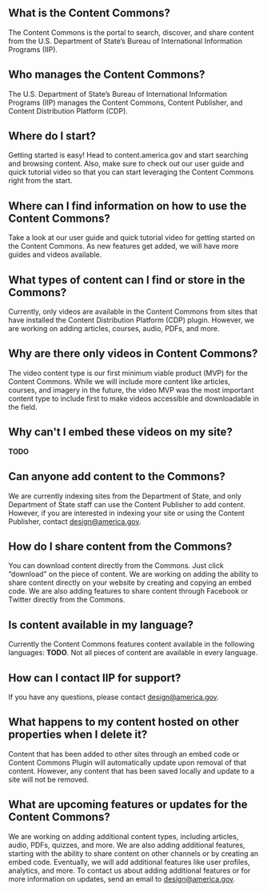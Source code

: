 ## What is the Content Commons?

The Content Commons is the portal to search, discover, and share content from the U.S. Department of State’s Bureau of International Information Programs (IIP).

## Who manages the Content Commons?

The U.S. Department of State’s Bureau of International Information Programs (IIP) manages the Content Commons, Content Publisher, and Content Distribution Platform (CDP).

## Where do I start?

Getting started is easy! Head to content.america.gov and start searching and browsing content. Also, make sure to check out our user guide and quick tutorial video so that you can start leveraging the Content Commons right from the start.

## Where can I find information on how to use the Content Commons?

Take a look at our user guide and quick tutorial video for getting started on the Content Commons. As new features get added, we will have more guides and videos available.

## What types of content can I find or store in the Commons?

Currently, only videos are available in the Content Commons from sites that have installed the Content Distribution Platform (CDP) plugin. However, we are working on adding articles, courses, audio, PDFs, and more.

## Why are there only videos in Content Commons?

The video content type is our first minimum viable product (MVP) for the Content Commons. While we will include more content like articles, courses, and imagery in the future, the video MVP was the most important content type to include first to make videos accessible and downloadable in the field. 

## Why can't I embed these videos on my site?

**TODO**

## Can anyone add content to the Commons?

We are currently indexing sites from the Department of State, and only Department of State staff can use the Content Publisher to add content. However, if you are interested in indexing your site or using the Content Publisher, contact design@america.gov.

## How do I share content from the Commons?

You can download content directly from the Commons. Just click “download” on the piece of content. We are working on adding the ability to share content directly on your website by creating and copying an embed code. We are also adding features to share content through Facebook or Twitter directly from the Commons.

## Is content available in my language?

Currently the Content Commons features content available in the following languages: **TODO**. Not all pieces of content are available in every language.

## How can I contact IIP for support?

If you have any questions, please contact design@america.gov.

## What happens to my content hosted on other properties when I delete it?

Content that has been added to other sites through an embed code or Content Commons Plugin will automatically update upon removal of that content. However, any content that has been saved locally and update to a site will not be removed.

## What are upcoming features or updates for the Content Commons?

We are working on adding additional content types, including articles, audio, PDFs, quizzes, and more. We are also adding additional features, starting with the ability to share content on other channels or by creating an embed code. Eventually, we will add additional features like user profiles, analytics, and more. To contact us about adding additional features or for more information on updates, send an email to design@america.gov.
